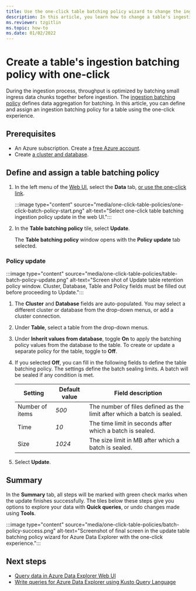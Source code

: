 ```yaml
---
title: Use the one-click table batching policy wizard to change the ingestion batching policy for a table in Azure Data Explorer.
description: In this article, you learn how to change a table's ingestion batching policy using the one-click experience.
ms.reviewer: tzgitlin
ms.topic: how-to
ms.date: 01/02/2022
---
```

# Create a table's ingestion batching policy with one-click

During the ingestion process, throughput is optimized by batching small ingress data chunks together before ingestion. The  [ingestion batching policy](/azure/data-explorer/kusto/management/batchingpolicy#sealing-a-batch) defines data aggregation for batching.
In this article, you can define and assign an ingestion batching policy for a table using the one-click experience.

## Prerequisites

* An Azure subscription. Create a [free Azure account](https://azure.microsoft.com/free/).
* Create [a cluster and database](create-cluster-database-portal.md).

## Define and assign a table batching policy

1. In the left menu of the [Web UI](https://dataexplorer.azure.com/), select the **Data** tab, [or use the one-click link](https://dataexplorer.azure.com/oneclick). 

    :::image type="content" source="media/one-click-table-policies/one-click-batch-policy-start.png" alt-text="Select one-click table batching ingestion policy update in the web UI.":::

1. In the **Table batching policy** tile, select **Update**. 

    The **Table batching policy** window opens with the **Policy update** tab selected.

### Policy update
 
:::image type="content" source="media/one-click-table-policies/table-batch-policy-update.png" alt-text="Screen shot of Update table retention policy window. Cluster, Database, Table and Policy fields must be filled out before proceeding to Update.":::

1. The **Cluster** and **Database** fields are auto-populated. You may select a different cluster or database from the drop-down menus, or add a cluster connection.

1. Under **Table**, select a table from the drop-down menus.  

1. Under **Inherit values from database**, toggle **On** to apply the batching policy values from the database to the table. To create or update a separate policy for the table, toggle to **Off**.

1. If you selected **Off**, you can fill in the following fields to define the table batching policy. The settings define the batch sealing limits. A batch will be sealed if any condition is met.

    |**Setting** | **Default value** | **Field description**
    |---|---|---|
    | Number of items | *500*  | The number of files defined as the limit after which a batch is sealed.  |
    | Time |  *10* | The time limit in seconds after which a batch is sealed.  |
    | Size |  *1024* | The size limit in MB after which a batch is sealed.  |

1. Select **Update**.

## Summary

In the **Summary** tab, all steps will be marked with green check marks when the update finishes successfully. The tiles below these steps give you options to explore your data with **Quick queries**, or undo changes made using **Tools**.

:::image type="content" source="media/one-click-table-policies/batch-policy-success.png" alt-text="Screenshot of final screen in the update table batching policy wizard for Azure Data Explorer with the one-click experience.":::

## Next steps

* [Query data in Azure Data Explorer Web UI](web-query-data.md)
* [Write queries for Azure Data Explorer using Kusto Query Language](write-queries.md)
